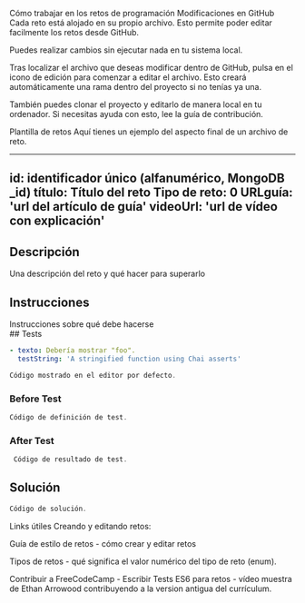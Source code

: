 Cómo trabajar en los retos de programación
Modificaciones en GitHub
Cada reto está alojado en su propio archivo. Esto permite poder editar facilmente los retos desde GitHub.

Puedes realizar cambios sin ejecutar nada en tu sistema local.

Tras localizar el archivo que deseas modificar dentro de GitHub, pulsa en el icono de edición para comenzar a editar el archivo. Esto creará automáticamente una rama dentro del proyecto si no tenías ya una.

También puedes clonar el proyecto y editarlo de manera local en tu ordenador. Si necesitas ayuda con esto, lee la guía de contribución.

Plantilla de retos
Aquí tienes un ejemplo del aspecto final de un archivo de reto.

---
id: identificador único (alfanumérico, MongoDB _id)
título: Título del reto
Tipo de reto: 0
URLguía: 'url del artículo de guía'
videoUrl: 'url de vídeo con explicación'
---

## Descripción
<section id='descripción'>
Una descripción del reto y qué hacer para superarlo
</section>

## Instrucciones
<section id='instrucciones'>
Instrucciones sobre qué debe hacerse
</section>
## Tests
<section id='tests'>

``` yml
- texto: Debería mostrar "foo".
  testString: 'A stringified function using Chai asserts'
```

</section>

<div id='js-seed'>

```js
Código mostrado en el editor por defecto.
```

</div>

### Before Test
<div id='js-setup'>

```js
Código de definición de test.
```

</div>

</section>

### After Test
<div id='js-teardown'>

```js
 Código de resultado de test.
```

</div>

</section>

## Solución
<section id='solutción'>

```js
Código de solución.
```

</section>
Links útiles
Creando y editando retos:

Guía de estilo de retos - cómo crear y editar retos

Tipos de retos - qué significa el valor numérico del tipo de reto (enum).

Contribuir a FreeCodeCamp - Escribir Tests ES6 para retos - vídeo muestra de Ethan Arrowood contribuyendo a la version antigua del currículum.
